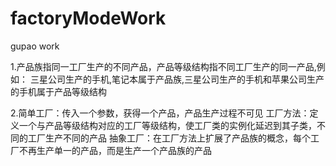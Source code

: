 # factoryModeWork
gupao work

1.产品族指同一工厂生产的不同产品，产品等级结构指不同工厂生产的同一产品,例如：
三星公司生产的手机,笔记本属于产品族,三星公司生产的手机和苹果公司生产的手机属于产品等级结构

2.简单工厂：传入一个参数，获得一个产品，产品生产过程不可见
工厂方法：定义一个与产品等级结构对应的工厂等级结构，使工厂类的实例化延迟到其子类，不同的工厂生产不同的产品
抽象工厂：在工厂方法上扩展了产品族的概念，每个工厂不再生产单一的产品，而是生产一个产品族的产品
